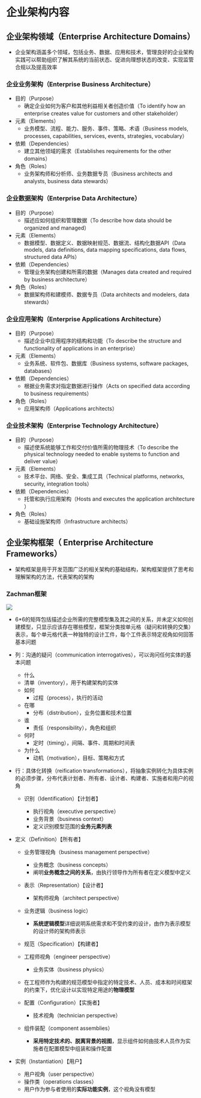 # **企业架构内容**

## 企业架构领域（Enterprise Architecture Domains）

- 企业架构涵盖多个领域，包括业务、数据、应用和技术，管理良好的企业架构实践可以帮助组织了解其系统的当前状态、促进向理想状态的改变、实现监管合规以及提高效率

### 企业业务架构（Enterprise Business Architecture）

- 目的（Purpose）
  - 确定企业如何为客户和其他利益相关者创造价值（To identify how an enterprise creates value for customers and other stakeholder）
- 元素（Elements）
  - 业务模型、流程、能力、服务、事件、策略、术语（Business models, processes, capabilities, services, events, strategies, vocabulary）
- 依赖（Dependencies）
  - 建立其他领域的需求（Establishes requirements for the other domains）
- 角色（Roles）
  - 业务架构师和分析师、业务数据专员（Business architects and analysts, business data stewards）

### 企业数据架构（Enterprise Data Architecture）

- 目的（Purpose）
  - 描述应如何组织和管理数据（To describe how data should be organized and managed）
- 元素（Elements）
  - 数据模型、数据定义、数据映射规范、数据流、结构化数据API（Data models, data definitions, data mapping specifications, data flows, structured data APIs）
- 依赖（Dependencies）
  - 管理业务架构创建和所需的数据（Manages data created and required by business architecture）
- 角色（Roles）
  - 数据架构师和建模师、数据专员（Data architects and modelers, data stewards）

### 企业应用架构（Enterprise Applications Architecture）

- 目的（Purpose）
  - 描述企业中应用程序的结构和功能（To describe the structure and functionality of applications in an enterprise）
- 元素（Elements）
  - 业务系统、软件包、数据库（Business systems, software packages, databases）
- 依赖（Dependencies）
  - 根据业务需求对指定数据进行操作（Acts on specified data according to business requirements）
- 角色（Roles）
  - 应用架构师（Applications architects）

### 企业技术架构（Enterprise Technology Architecture）

- 目的（Purpose）
  - 描述使系统能够工作和交付价值所需的物理技术（To describe the physical technology needed to enable systems to function and deliver value）
- 元素（Elements）
  - 技术平台、网络、安全、集成工具（Technical platforms, networks, security, integration tools）
- 依赖（Dependencies）
  - 托管和执行应用架构（Hosts and executes the application architecture ）
- 角色（Roles）
  - 基础设施架构师（Infrastructure architects）

## 企业架构框架（ Enterprise Architecture Frameworks）

- 架构框架是用于开发范围广泛的相关架构的基础结构，架构框架提供了思考和理解架构的方法，代表架构的架构

### Zachman框架

![](assets/企业架构/简化的Zachman框架.jpg)

- 6*6的矩阵包括描述企业所需的完整模型集及其之间的关系，并未定义如何创建模型，只显示应该存在哪些模型，框架分类按单元格（疑问和转换的交集）表示，每个单元格代表一种独特的设计工件，每个工件表示特定视角如何回答基本问题
- 列：沟通的疑问（communication interrogatives），可以询问任何实体的基本问题

  - 什么
  - 清单（inventory），用于构建架构的实体
  - 如何
    - 过程（process），执行的活动
  - 在哪
    - 分布（distribution），业务位置和技术位置
  - 谁
    - 责任（responsibility），角色和组织
  - 何时
    - 定时（timing），间隔、事件、周期和时间表
  - 为什么
    - 动机（motivation），目标、策略和方式
- 行：具体化转换（reification transformations），将抽象实例转化为具体实例的必须步骤，分布代表计划者、所有者、设计者、构建者、实施者和用户的视角

  - 识别（Identification）【计划者】

    - 执行视角（executive perspective）
    - 业务背景（business context）
    - 定义识别模型范围的**业务元素列表**
- 定义（Definition）【所有者】
  
  - 业务管理视角（business management perspective）
    - 业务概念（business concepts）
    - 阐明**业务概念之间的关系**，由执行领导作为所有者在定义模型中定义
  - 表示（Representation）【设计者】

    - 架构师视角（architect perspective）
  - 业务逻辑（business logic）
    - **系统逻辑模型**详细说明系统需求和不受约束的设计，由作为表示模型的设计师的架构师表示
  - 规范（Specification）【构建者】
  
  - 工程师视角（engineer perspective）
    - 业务实体（business physics）
  - 在工程师作为构建的规范模型中指定的特定技术、人员、成本和时间框架的约束下，优化设计以实现特定用途的**物理模型**
  - 配置（Configuration）【实施者】
  
    - 技术视角（technician perspective）
  - 组件装配（component assemblies）
    - **采用特定技术的、脱离背景的视图**，显示组件如何由技术人员作为实施者在配置模型中组装和操作配置
- 实例（Instantiation）【用户】
  
    - 用户视角（user perspective）
    - 操作类（operations classes）
  - 用户作为参与者使用的**实际功能实例**，这个视角没有模型